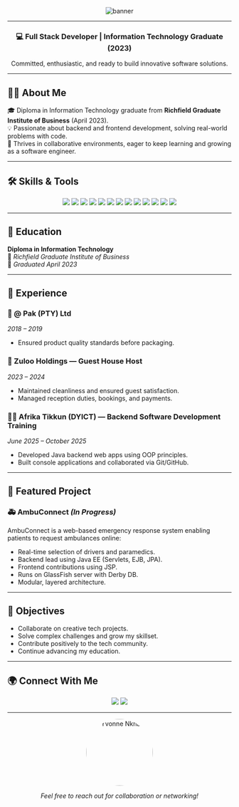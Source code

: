 <p align="center">
  <img src="https://capsule-render.vercel.app/api?type=waving&color=0abde3&height=200&section=header&text=Hi%20I'm%20Yvonne%20Nkhasi!&fontSize=40&fontAlignY=35&desc=Aspiring%20Software%20Developer%20%7C%20Information%20Technology%20Graduate&descAlignY=55&animation=twinkling" alt="banner" />
</p>

---


<h3 align="center">💻 Full Stack Developer | Information Technology Graduate (2023)</h3>
<p align="center">Committed, enthusiastic, and ready to build innovative software solutions.</p>

---

## 👩‍🎓 About Me

🎓 Diploma in Information Technology graduate from **Richfield Graduate Institute of Business** (April 2023).  
💡 Passionate about backend and frontend development, solving real-world problems with code.  
🌱 Thrives in collaborative environments, eager to keep learning and growing as a software engineer.

---

## 🛠️ Skills & Tools

<p align="center">
  <img src="https://img.shields.io/badge/PHP-777BB4?style=for-the-badge&logo=php&logoColor=white" />
  <img src="https://img.shields.io/badge/Java-ED8B00?style=for-the-badge&logo=openjdk&logoColor=white" />
  <img src="https://img.shields.io/badge/GlassFish-339933?style=for-the-badge&logo=glassfish&logoColor=white" />
  <img src="https://img.shields.io/badge/C++-00599C?style=for-the-badge&logo=c%2B%2B&logoColor=white" />
  <img src="https://img.shields.io/badge/Visual_Basic-5C2D91?style=for-the-badge&logo=visual-basic&logoColor=white" />
  <img src="https://img.shields.io/badge/MySQL-00758F?style=for-the-badge&logo=mysql&logoColor=white" />
  <img src="https://img.shields.io/badge/JPA-FF6F00?style=for-the-badge&logo=java&logoColor=white" />
  <img src="https://img.shields.io/badge/Derby-007396?style=for-the-badge&logo=apache&logoColor=white" />
  <img src="https://img.shields.io/badge/HTML5-E34F26?style=for-the-badge&logo=html5&logoColor=white" />
  <img src="https://img.shields.io/badge/CSS3-1572B6?style=for-the-badge&logo=css3&logoColor=white" />
  <img src="https://img.shields.io/badge/JavaScript-F7DF1E?style=for-the-badge&logo=javascript&logoColor=black" />
  <img src="https://img.shields.io/badge/Git-F05032?style=for-the-badge&logo=git&logoColor=white" />
  <img src="https://img.shields.io/badge/GitHub-181717?style=for-the-badge&logo=github&logoColor=white" />
</p>

---

## 🧠 Education

**Diploma in Information Technology**  
📍 *Richfield Graduate Institute of Business*  
📅 *Graduated April 2023*

---

## 💼 Experience

### 🏢 @ Pak (PTY) Ltd  
*2018 – 2019*  
- Ensured product quality standards before packaging.

### 🏨 Zuloo Holdings — Guest House Host  
*2023 – 2024*  
- Maintained cleanliness and ensured guest satisfaction.  
- Managed reception duties, bookings, and payments.

### 👩‍💻 Afrika Tikkun (DYICT) — Backend Software Development Training  
*June 2025 – October 2025*  
- Developed Java backend web apps using OOP principles.  
- Built console applications and collaborated via Git/GitHub.

---

## 🚀 Featured Project

### 🚑 AmbuConnect *(In Progress)*  
AmbuConnect is a web-based emergency response system enabling patients to request ambulances online:  
- Real-time selection of drivers and paramedics.  
- Backend lead using Java EE (Servlets, EJB, JPA).  
- Frontend contributions using JSP.  
- Runs on GlassFish server with Derby DB.  
- Modular, layered architecture.

---

## 🌟 Objectives

- Collaborate on creative tech projects.  
- Solve complex challenges and grow my skillset.  
- Contribute positively to the tech community.  
- Continue advancing my education.

---

## 🌍 Connect With Me

<p align="center">
  <a href="mailto:ynkhasi1@gmail.com"><img src="https://img.shields.io/badge/Email-D14836?style=for-the-badge&logo=gmail&logoColor=white" /></a>
  <a href="https://linkedin.com/in/yvonne-nkhasi-ab5bba378" target="_blank"><img src="https://img.shields.io/badge/LinkedIn-0A66C2?style=for-the-badge&logo=linkedin&logoColor=white" /></a>
</p>

---

<p align="center">
  <img src="https://avatars.githubusercontent.com/u/yourgithubid?v=4" alt="Yvonne Nkhasi" width="150" style="border-radius: 50%;" />
</p>

<p align="center"><em>Feel free to reach out for collaboration or networking!</em></p>
